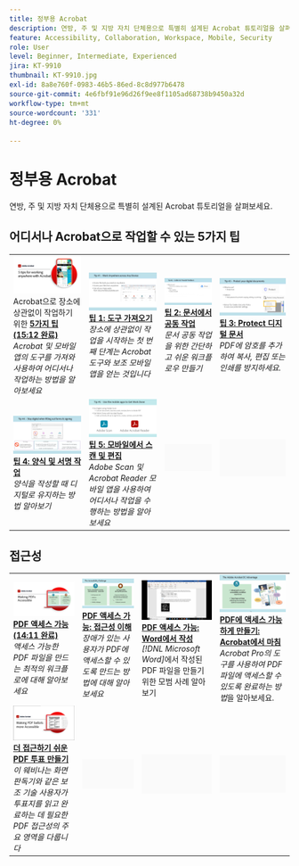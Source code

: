 ```yaml
---
title: 정부용 Acrobat
description: 연방, 주 및 지방 자치 단체용으로 특별히 설계된 Acrobat 튜토리얼을 살펴보세요
feature: Accessibility, Collaboration, Workspace, Mobile, Security
role: User
level: Beginner, Intermediate, Experienced
jira: KT-9910
thumbnail: KT-9910.jpg
exl-id: 8a8e760f-0983-46b5-86ed-8c8d977b6478
source-git-commit: 4e6fbf91e96d26f9ee8f1105ad68738b9450a32d
workflow-type: tm+mt
source-wordcount: '331'
ht-degree: 0%

---
```


# 정부용 Acrobat

연방, 주 및 지방 자치 단체용으로 특별히 설계된 Acrobat 튜토리얼을 살펴보세요.

## 어디서나 Acrobat으로 작업할 수 있는 5가지 팁

<table style="table-layout:fixed">
<tr>
  <td>
    <a href="5-tips-for-working-anywhere-with-acrobat-dc-for-government.md">
      <img alt="Acrobat으로 장소에 상관없이 작업하기 위한 5가지 팁(전체 15:12)" src="../../assets/5tipscomplete.png" />
    </a>
    <div>
    Acrobat으로 장소에 상관없이 작업하기 위한 <a href="5-tips-for-working-anywhere-with-acrobat-dc-for-government.md"><strong>5가지 팁(15:12 완료)</strong></a>
    </div>
    <em>Acrobat 및 모바일 앱의 도구를 가져와 사용하여 어디서나 작업하는 방법을 알아보세요</em>
    <br>
  </td>
  <td>
    <a href="get-your-tools.md">
      <img alt="팁 1: 도구 다운로드" src="../../assets/Tip1.png" />
    </a>
    <div>
    <a href="get-your-tools.md"><strong>팁 1: 도구 가져오기</strong></a>
    </div>
    <em>장소에 상관없이 작업을 시작하는 첫 번째 단계는 Acrobat 도구와 보조 모바일 앱을 얻는 것입니다</em>
    <br>
  </td>  
  <td>
    <a href="collaborate-on-documents.md">
      <img alt="팁 2: 문서에서 공동 작업" src="../../assets/Tip2.png" />
    </a>
    <div>
    <a href="collaborate-on-documents.md"><strong>팁 2: 문서에서 공동 작업</strong></a>
    </div>
    <em>문서 공동 작업을 위한 간단하고 쉬운 워크플로우 만들기</em>
    <br>
  </td>
  <td>
    <a href="protect-digital-documents.md">
      <img alt="팁: 3Protect 디지털 문서" src="../../assets/Tip3.png" />
    </a>
    <div>
    <a href="protect-digital-documents.md"><strong>팁 3: Protect 디지털 문서</strong></a>
    </div>
    <em>PDF에 암호를 추가하여 복사, 편집 또는 인쇄를 방지하세요.</em>
    <br>
  </td>
</tr>
  <td>
    <a href="work-with-forms-and-signatures.md">
      <img alt="팁 4: 양식 및 서명 작업" src="../../assets/Tip4.png" />
    </a>
    <div>
    <a href="work-with-forms-and-signatures.md"><strong>팁 4: 양식 및 서명 작업</strong></a>
    </div>
    <em>양식을 작성할 때 디지털로 유지하는 방법 알아보기</em>
    <br>
  </td>
  <td>
    <a href="scan-and-edit-on-mobile.md">
      <img alt="팁 5: 모바일에서 스캔 및 편집" src="../../assets/Tip5.png" />
    </a>
    <div>
    <a href="scan-and-edit-on-mobile.md"><strong>팁 5: 모바일에서 스캔 및 편집</strong></a>
    </div>
    <em>Adobe Scan 및 Acrobat Reader 모바일 앱을 사용하여 어디서나 작업을 수행하는 방법을 알아보세요</em>
    <br>
  </td>
  <td>
   <img alt="스페이서" src="../../assets/Grayspacer.png" />
    <div>
    <br>
  </td>
  <td>
   <img alt="스페이서" src="../../assets/Grayspacer.png" />
    <div>
    <br>
  </td>
</tr>
</table>

## 접근성

<table>
<tr>
  <td>
    <a href="making-pdfs-accessible.md">
      <img alt="PDF 액세스 가능(14:11 완료)" src="../../assets/Accessiblecomplete.png" />
    </a>
    <div>
    <a href="making-pdfs-accessible.md"><strong>PDF 액세스 가능(14:11 완료)</strong></a>
    </div>
    <em>액세스 가능한 PDF 파일을 만드는 최적의 워크플로에 대해 알아보세요</em>
    <br>
  </td>
  <td>
    <a href="understanding-accessibility.md">
      <img alt="PDF 액세스 가능: 액세스 가능성 이해" src="../../assets/Accessibiityunderstanding.png" />
    </a>
    <div>
    <a href="understanding-accessibility.md"><strong>PDF 액세스 가능: 접근성 이해</strong></a>
    </div>
    <em>장애가 있는 사용자가 PDF에 액세스할 수 있도록 만드는 방법에 대해 알아보세요</em>
    <br>
  </td>  
  <td>
    <a href="collaborate-on-documents.md">
      <img alt="PDF 액세스 가능: Word에서 작성" src="../../assets/Accessibilityword.png" />
    </a>
    <div>
    <a href="collaborate-on-documents.md"><strong>PDF 액세스 가능: Word에서 작성</strong></a>
    </div>
    <em>[!DNL Microsoft Word]</em>에서 작성된 PDF 파일을 만들기 위한 모범 사례 알아보기
    <br>
  </td>
   <td>
    <a href="finishing-in-acrobat.md">
      <img alt="PDF 액세스 가능: Acrobat에서 마무리" src="../../assets/Accessibilityacrobat.png" />
    </a>
    <div>
    <a href="finishing-in-acrobat.md"><strong>PDF에 액세스 가능하게 만들기: Acrobat에서 마침</strong></a>
    </div>
    <em>Acrobat Pro의 도구를 사용하여 PDF 파일에 액세스할 수 있도록 완료하는 방법</em>을 알아보세요.
    <br>
  </td>
</tr>
<tr>
  <td>
    <a href="making-pdf-ballots-accessible.md">
      <img alt="보다 접근성 높은 PDF 투표 만들기" src="../../assets/Accessibleballots.png" />
    </a>
    <div>
    <a href="making-pdf-ballots-accessible.md"><strong>더 접근하기 쉬운 PDF 투표 만들기</strong></a>
    </div>
    <em>이 웨비나는 화면 판독기와 같은 보조 기술 사용자가 투표지를 읽고 완료하는 데 필요한 PDF 접근성의 주요 영역을 다룹니다</em>
    <br>
  </td>  
  <td>
   <img alt="스페이서" src="../../assets/Grayspacer.png" />
    <div>
    <br>
  </td>
  <td>
   <img alt="스페이서" src="../../assets/Grayspacer.png" />
    <div>
    <br>
  </td>
  <td>
   <img alt="스페이서" src="../../assets/Grayspacer.png" />
    <div>
    <br>
  </td>
</tr>
</table>
